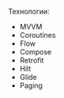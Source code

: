 Технологии:
  - MVVM
  - Coroutines
  - Flow
  - Compose
  - Retrofit
  - Hilt
  - Glide
  - Paging
